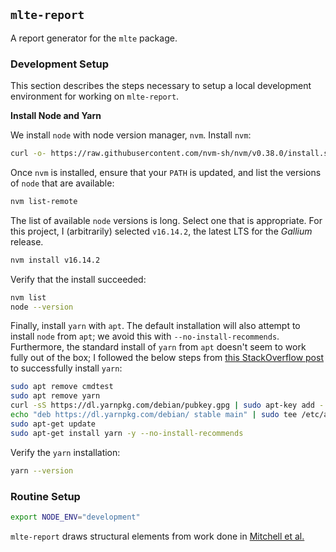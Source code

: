 ## `mlte-report`

A report generator for the `mlte` package.

### Development Setup

This section describes the steps necessary to setup a local development environment for working on `mlte-report`.

**Install Node and Yarn**

We install `node` with node version manager, `nvm`. Install `nvm`:

```bash
curl -o- https://raw.githubusercontent.com/nvm-sh/nvm/v0.38.0/install.sh | bash
```

Once `nvm` is installed, ensure that your `PATH` is updated, and list the versions of `node` that are available:

```bash
nvm list-remote
```

The list of available `node` versions is long. Select one that is appropriate. For this project, I (arbitrarily) selected `v16.14.2`, the latest LTS for the _Gallium_ release.

```bash
nvm install v16.14.2
```

Verify that the install succeeded:

```bash
nvm list
node --version
```

Finally, install `yarn` with `apt`. The default installation will also attempt to install `node` from `apt`; we avoid this with `--no-install-recommends`. Furthermore, the standard install of `yarn` from `apt` doesn't seem to work fully out of the box; I followed the below steps from [this StackOverflow post](https://stackoverflow.com/questions/46013544/yarn-install-command-error-no-such-file-or-directory-install) to successfully install `yarn`:

```bash
sudo apt remove cmdtest
sudo apt remove yarn
curl -sS https://dl.yarnpkg.com/debian/pubkey.gpg | sudo apt-key add -
echo "deb https://dl.yarnpkg.com/debian/ stable main" | sudo tee /etc/apt/sources.list.d/yarn.list
sudo apt-get update
sudo apt-get install yarn -y --no-install-recommends
```

Verify the `yarn` installation:

```bash
yarn --version
```

### Routine Setup
```bash
export NODE_ENV="development"
```

`mlte-report` draws structural elements from work done in [Mitchell et al.](https://arxiv.org/pdf/1810.03993.pdf)
